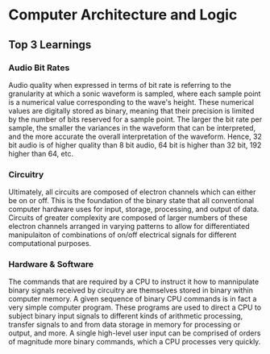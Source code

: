 # Computer Architecture and Logic

## Top 3 Learnings

### Audio Bit Rates

Audio quality when expressed in terms of bit rate is referring to the granularity at which a sonic waveform is sampled, where each sample point is a numerical value corresponding to the wave's height. These numerical values are digitally stored as binary, meaning that their precision is limited by the number of bits reserved for a sample point. The larger the bit rate per sample, the smaller the variances in the waveform that can be interpreted, and the more accurate the overall interpretation of the waveform. Hence, 32 bit audio is of higher quality than 8 bit audio, 64 bit is higher than 32 bit, 192 higher than 64, etc.

### Circuitry

Ultimately, all circuits are composed of electron channels which can either be on or off. This is the foundation of the binary state that all conventional computer hardware uses for input, storage, processing, and output of data. Circuits of greater complexity are composed of larger numbers of these electron channels arranged in varying patterns to allow for differentiated manipulaiton of combinations of on/off electrical signals for different computational purposes.

### Hardware & Software

The commands that are required by a CPU to instruct it how to mannipulate binary signals received by circuitry are themselves stored in binary within computer memory. A given sequence of binary CPU commands is in fact a very simple computer program. These programs are used to direct a CPU to subject binary input signals to different kinds of arithmetic processing, transfer signals to and from data storage in memory for processing or output, and more. A single high-level user input can be comprised of orders of magnitude more binary commands, which a CPU processes very quickly.

